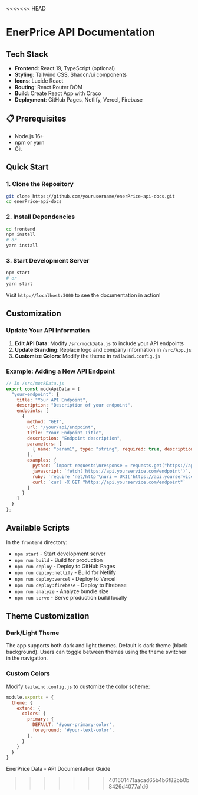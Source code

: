 <<<<<<< HEAD
# EnerPrice API Documentation

## Tech Stack

- **Frontend**: React 19, TypeScript (optional)
- **Styling**: Tailwind CSS, Shadcn/ui components
- **Icons**: Lucide React
- **Routing**: React Router DOM
- **Build**: Create React App with Craco
- **Deployment**: GitHub Pages, Netlify, Vercel, Firebase

## 📋 Prerequisites

- Node.js 16+ 
- npm or yarn
- Git

##  Quick Start

### 1. Clone the Repository

```bash
git clone https://github.com/yourusername/enerPrice-api-docs.git
cd enerPrice-api-docs
```

### 2. Install Dependencies

```bash
cd frontend
npm install
# or
yarn install
```

### 3. Start Development Server

```bash
npm start
# or
yarn start
```

Visit `http://localhost:3000` to see the documentation in action!

## Customization

### Update Your API Information

1. **Edit API Data**: Modify `/src/mockData.js` to include your API endpoints
2. **Update Branding**: Replace logo and company information in `/src/App.js`
3. **Customize Colors**: Modify the theme in `tailwind.config.js`

### Example: Adding a New API Endpoint

```javascript
// In /src/mockData.js
export const mockApiData = {
  "your-endpoint": {
    title: "Your API Endpoint",
    description: "Description of your endpoint",
    endpoints: [
      {
        method: "GET",
        url: "/your/api/endpoint",
        title: "Your Endpoint Title",
        description: "Endpoint description",
        parameters: [
          { name: "param1", type: "string", required: true, description: "Parameter description" }
        ],
        examples: {
          python: `import requests\nresponse = requests.get("https://api.yourservice.com/endpoint")`,
          javascript: `fetch('https://api.yourservice.com/endpoint')`,
          ruby: `require 'net/http'\nuri = URI('https://api.yourservice.com/endpoint')`,
          curl: `curl -X GET "https://api.yourservice.com/endpoint"`
        }
      }
    ]
  }
};
```

## Available Scripts

In the `frontend` directory:

- `npm start` - Start development server
- `npm run build` - Build for production
- `npm run deploy` - Deploy to GitHub Pages
- `npm run deploy:netlify` - Build for Netlify
- `npm run deploy:vercel` - Deploy to Vercel
- `npm run deploy:firebase` - Deploy to Firebase
- `npm run analyze` - Analyze bundle size
- `npm run serve` - Serve production build locally

##  Theme Customization

### Dark/Light Theme

The app supports both dark and light themes. Default is dark theme (black background). Users can toggle between themes using the theme switcher in the navigation.

### Custom Colors

Modify `tailwind.config.js` to customize the color scheme:

```javascript
module.exports = {
  theme: {
    extend: {
      colors: {
        primary: {
          DEFAULT: '#your-primary-color',
          foreground: '#your-text-color',
        },
      }
    }
  }
}
```
EnerPrice Data - API Documentation Guide
>>>>>>> 401601471aacad65b4b6f82bb0b8426d4077a1d6
